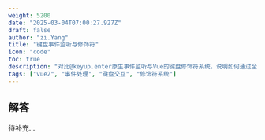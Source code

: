 ```yaml
---
weight: 5200
date: "2025-03-04T07:00:27.927Z"
draft: false
author: "zi.Yang"
title: "键盘事件监听与修饰符"
icon: "code"
toc: true
description: "对比@keyup.enter原生事件监听与Vue的键盘修饰符系统，说明如何通过全局config.keyCodes注册自定义按键别名。哪些特殊按键系统（如ESC）需要特别注意浏览器兼容性？"
tags: ["vue2", "事件处理", "键盘交互", "修饰符系统"]
---
```


## 解答

待补充...

